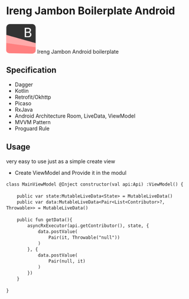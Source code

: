 # Ireng Jambon Boilerplate Android

<img src="asset/ireng-jambon.png" alt="icon ireng jambon" width="80" height="80">
Ireng Jambon Android boilerplate

## Specification
- Dagger
- Kotlin
- Retrofit/Okhttp
- Picaso
- RxJava
- Android Architecture Room, LiveData, ViewModel
- MVVM Pattern
- Proguard Rule


## Usage
very easy to use just as a simple create view
- Create ViewModel and Provide it in the modul 
```
class MainViewModel @Inject constructor(val api:Api) :ViewModel() {

    public var state:MutableLiveData<State> = MutableLiveData()
    public var data:MutableLiveData<Pair<List<Contributor>?, Throwable>> = MutableLiveData()

    public fun getData(){
        asyncRxExecutor(api.getContributor(), state, {
            data.postValue(
                Pair(it, Throwable("null"))
            )
        }, {
            data.postValue(
                Pair(null, it)
            )
        })
    }

}
```



